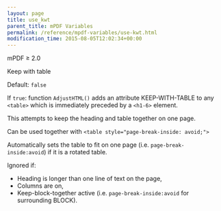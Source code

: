 ```yaml
---
layout: page
title: use_kwt
parent_title: mPDF Variables
permalink: /reference/mpdf-variables/use-kwt.html
modification_time: 2015-08-05T12:02:34+00:00
---
```


mPDF &ge; 2.0

Keep with table

Default: `false`

If `true`: function `AdjustHTML()` adds an attribute KEEP-WITH-TABLE to any `<table>` which is immediately preceded
by a `<h1-6>` element.

This attempts to keep the heading and table together on one page.

Can be used together with `<table style="page-break-inside: avoid;">`

Automatically sets the table to fit on one page (i.e. `page-break-inside:avoid`) if it is a rotated table.

Ignored if:
* Heading is longer than one line of text on the page,
* Columns are on,
* Keep-block-together active (i.e. `page-break-inside:avoid` for surrounding BLOCK).

